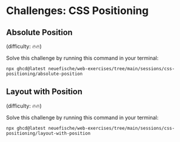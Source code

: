 # Challenges: CSS Positioning

## Absolute Position

(difficulty: 🔥🔥)

Solve this challenge by running this command in your terminal:

```
npx ghcd@latest neuefische/web-exercises/tree/main/sessions/css-positioning/absolute-position
```

## Layout with Position

(difficulty: 🔥🔥)

Solve this challenge by running this command in your terminal:

```
npx ghcd@latest neuefische/web-exercises/tree/main/sessions/css-positioning/layout-with-position
```
